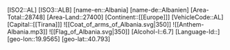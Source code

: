 ﻿---
location: [40.793,19.9565]
type: Country
SpocWebEntityId: 26830
isDeleted: false
confidential: public
tags:
- geo/Country
---
[ISO2::AL]
[ISO3::ALB]
[name-en::Albania]
[name-de::Albanien]
[Area-Total::28748]
[Area-Land::27400]
[Continent::[[Europe]]]
[VehicleCode::AL]
[Capital::[[Tirana]]]
![[Coat_of_arms_of_Albania.svg|350]]
![[Anthem-Albania.mp3]]
![[Flag_of_Albania.svg|350]]
[Alcohol-l::6.7]
[Language-Id::]
[geo-lon::19.9565]
[geo-lat::40.793]


